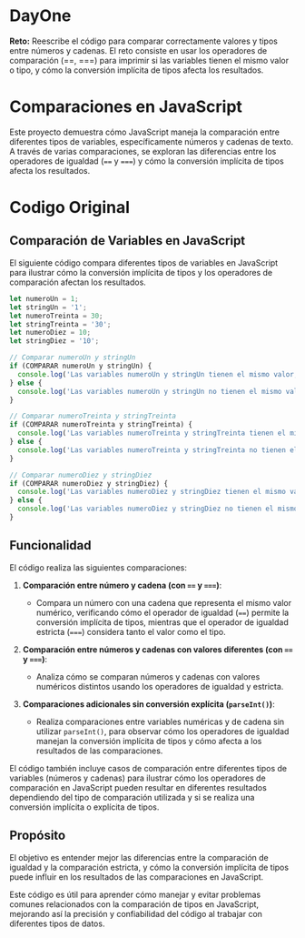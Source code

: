 # DayOne

**Reto:** Reescribe el código para comparar correctamente valores y tipos entre números y cadenas. El reto consiste en usar los operadores de comparación (==, ===) para imprimir si las variables tienen el mismo valor o tipo, y cómo la conversión implícita de tipos afecta los resultados.

# Comparaciones en JavaScript

Este proyecto demuestra cómo JavaScript maneja la comparación entre diferentes tipos de variables, específicamente números y cadenas de texto. A través de varias comparaciones, se exploran las diferencias entre los operadores de igualdad (`==` y `===`) y cómo la conversión implícita de tipos afecta los resultados.

# Codigo Original

## Comparación de Variables en JavaScript

El siguiente código compara diferentes tipos de variables en JavaScript para ilustrar cómo la conversión implícita de tipos y los operadores de comparación afectan los resultados.

```javascript
let numeroUn = 1;
let stringUn = '1';
let numeroTreinta = 30;
let stringTreinta = '30';
let numeroDiez = 10;
let stringDiez = '10';

// Comparar numeroUn y stringUn
if (COMPARAR numeroUn y stringUn) {
  console.log('Las variables numeroUn y stringUn tienen el mismo valor, pero tipos diferentes');
} else {
  console.log('Las variables numeroUn y stringUn no tienen el mismo valor');
}

// Comparar numeroTreinta y stringTreinta
if (COMPARAR numeroTreinta y stringTreinta) {
  console.log('Las variables numeroTreinta y stringTreinta tienen el mismo valor y el mismo tipo');
} else {
  console.log('Las variables numeroTreinta y stringTreinta no tienen el mismo tipo');
}

// Comparar numeroDiez y stringDiez
if (COMPARAR numeroDiez y stringDiez) {
  console.log('Las variables numeroDiez y stringDiez tienen el mismo valor, pero tipos diferentes');
} else {
  console.log('Las variables numeroDiez y stringDiez no tienen el mismo valor');
}
```

## Funcionalidad

El código realiza las siguientes comparaciones:

1. **Comparación entre número y cadena (con `==` y `===`)**: 
   - Compara un número con una cadena que representa el mismo valor numérico, verificando cómo el operador de igualdad (`==`) permite la conversión implícita de tipos, mientras que el operador de igualdad estricta (`===`) considera tanto el valor como el tipo.

2. **Comparación entre números y cadenas con valores diferentes (con `==` y `===`)**:
   - Analiza cómo se comparan números y cadenas con valores numéricos distintos usando los operadores de igualdad y estricta.

3. **Comparaciones adicionales sin conversión explícita (`parseInt()`)**:
   - Realiza comparaciones entre variables numéricas y de cadena sin utilizar `parseInt()`, para observar cómo los operadores de igualdad manejan la conversión implícita de tipos y cómo afecta a los resultados de las comparaciones.

El código también incluye casos de comparación entre diferentes tipos de variables (números y cadenas) para ilustrar cómo los operadores de comparación en JavaScript pueden resultar en diferentes resultados dependiendo del tipo de comparación utilizada y si se realiza una conversión implícita o explícita de tipos.

## Propósito

El objetivo es entender mejor las diferencias entre la comparación de igualdad y la comparación estricta, y cómo la conversión implícita de tipos puede influir en los resultados de las comparaciones en JavaScript.

Este código es útil para aprender cómo manejar y evitar problemas comunes relacionados con la comparación de tipos en JavaScript, mejorando así la precisión y confiabilidad del código al trabajar con diferentes tipos de datos.

